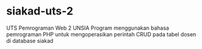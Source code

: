 # siakad-uts-2
UTS Pemrograman Web 2 UNSIA Program menggunakan bahasa pemrograman PHP untuk mengoperasikan perintah CRUD pada tabel dosen di database siakad
